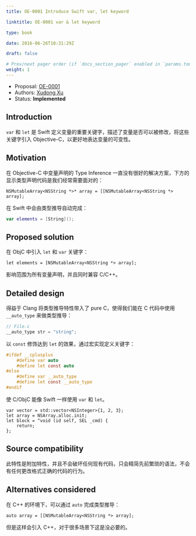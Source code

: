 ```yaml
---
title: OE-0001 Introduce Swift var, let keyword

linktitle: OE-0001 var & let keyword

type: book

date: 2016-06-26T10:31:29Z

draft: false

# Prev/next pager order (if `docs_section_pager` enabled in `params.toml`)
weight: 1
---
```


<!-- # 引入 defer 关键字 -->

* Proposal: [OE-0001](https://github.com/0xxd0/objc-evolution/blob/master/proposal/0001-swift-var-and-let.md)
* Authors: [Xudong Xu](https://github.com/0xxd0)
* Status: **Implemented**


## Introduction

`var` 和 `let` 是 Swift 定义变量的重要关键字，描述了变量是否可以被修改，将这些关键字引入 Objective-C，以更好地表达变量的可变性。 


## Motivation

在 Objective-C 中变量声明的 Type Inference 一直没有很好的解决方案，下方的显示类型声明代码是我们经常需要面对的：

```objc
NSMutableArray<NSString *>* array = [[NSMutableArray<NSString *> array];
```

在 Swift 中会由类型推导自动完成：

```swift
var elements = [String]();
```


## Proposed solution

在 ObjC 中引入 `let` 和 `var` 关键字：

```objc
let elements = [NSMutableArray<NSString *> array];
```

影响范围为所有变量声明，并且同时兼容 C/C++。


## Detailed design

得益于 Clang 将类型推导特性带入了 pure C，使得我们能在 C 代码中使用 `__auto_type` 来做类型推导：

```c
// File.c
__auto_type str = "string";
```

以 `const` 修饰达到 `let` 的效果，通过宏实现定义关键字：

```c
#ifdef __cplusplus
    #define var auto
    #define let const auto
#else
    #define var __auto_type
    #define let const __auto_type
#endif
```

使 C/ObjC 能像 Swift 一样使用 `var` 和 `let`。

```objc
var vector = std::vector<NSInteger>{1, 2, 3};
let array = NSArray.alloc.init;
let block = ^void (id self, SEL _cmd) {
    return;
};
```


## Source compatibility

此特性是附加特性，并且不会破坏任何现有代码，只会精简先前繁琐的语法，不会有任何更改格式正确的代码的行为。 


## Alternatives considered

在 C++ 的环境下，可以通过 `auto` 完成类型推导：

```objc
auto array = [[NSMutableArray<NSString *> array];
```

但是这样会引入 C++，对于很多场景下这是没必要的。
